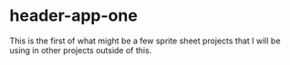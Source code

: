 # header-app-one

This is the first of what might be a few sprite sheet projects that I will be using in other projects outside of this.

